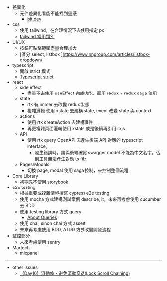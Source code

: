 * 差異化
  * 元件差異化看能不能找到靈感
    * [bit.dev](https://bit.dev/)
* css
  * 使用 tailwind，在合理情況下去使用指定 px
  * [tailwind 常用類別](./docs/TAILWIND.md)
* UI/UX
  * 按鈕可點擊範圍盡量合理加大
  * [區分 select, listbox ]https://www.nngroup.com/articles/listbox-dropdown/
* typescript
  * 開啟 strict 模式
  * [Typescript strict](./docs/TYPESCRIPT.md)
* react
  * side effect
    * 盡量不去使用 useEffect 完成功能，而用 redux + redux saga 使用
  * state
    * rtk 有 immer 去改變 redux 狀態
    * 複雜邏輯 使用 xstate 去建構 state, event 改變 state 與 context 
  * actions
    * 使用 rtk createAction 去建構事件
    * 再更複雜頁面邏輯使用 xstate 或是後續再引用 rxjs
  * API
    * 使用 rtk query OpenAPI 去產生後端 API 對應的 typescript interface。
      * 發生錯誤時，請與後端確認 swagger model 不能為中文名字，否則工具無法產生對應 ts file
  * Pages/Modals
    * 切換 page, modal 使用 saga 控制，來控制整個流程
* Core Library
  * 初期先不使用 storybook
* e2e testing
  * 根據重要或複雜情境撰寫 cypress e2e testing
  * 使用 mocha 方式建構測試案例 describe, it，未來再考慮使用 cucumber 去 BDD 
  * 使用 testing library 方式 query
    * [About Queries](https://testing-library.com/docs/queries/about)
  * 使用 chai, sinon chai 方式 assert
  * 未來再考慮使用 BDD, ATDD 方式改變開發流程
* 監控部分
  * 未來考慮使用 sentry
* Martech
  * mixpanel


---
* other issues
  * [【Day16】滾動條 - 避免滾動穿透(Lock Scroll Chaining)](https://ithelp.ithome.com.tw/articles/10301290?sc=iThelpR)

